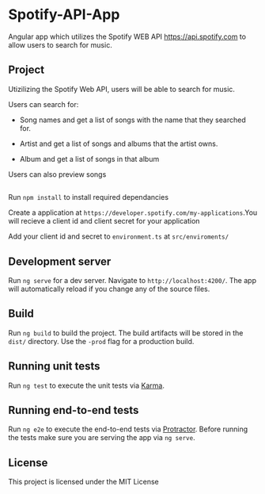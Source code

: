 
# Spotify-API-App
Angular app which utilizes the Spotify WEB API https://api.spotify.com to allow users to search for music.

## Project

Utizilizing the Spotify Web API, users will be able to search for music.

Users can search for:

- Song names and get a list of songs with the name that they searched for.

- Artist and get a list of songs and albums that the artist owns.

- Album and get a list of songs in that album

Users can also preview songs



##
Run `npm install` to install required dependancies

Create a application at `https://developer.spotify.com/my-applications`.You will recieve a client id and client secret for your application

Add your client id and secret to `environment.ts` at `src/enviroments/`

## Development server

Run `ng serve` for a dev server. Navigate to `http://localhost:4200/`. The app will automatically reload if you change any of the source files.

## Build

Run `ng build` to build the project. The build artifacts will be stored in the `dist/` directory. Use the `-prod` flag for a production build.

## Running unit tests

Run `ng test` to execute the unit tests via [Karma](https://karma-runner.github.io).

## Running end-to-end tests

Run `ng e2e` to execute the end-to-end tests via [Protractor](http://www.protractortest.org/).
Before running the tests make sure you are serving the app via `ng serve`.


## License

This project is licensed under the MIT License
